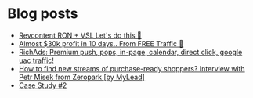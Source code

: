 # Blog posts
<!-- BLOG-POST-LIST:START -->
- [Revcontent RON + VSL Let&#39;s do this 🚀](https://afflift.com/f/threads/revcontent-ron-vsl-lets-do-this-%F0%9F%9A%80.9662/)
- [Almost $30k profit in 10 days.. From FREE Traffic 🚀](https://afflift.com/f/threads/almost-30k-profit-in-10-days-from-free-traffic-%F0%9F%9A%80.9922/)
- [RichAds: Premium push, pops, in-page, calendar, direct click, google uac traffic!](https://afflift.com/f/threads/richads-premium-push-pops-in-page-calendar-direct-click-google-uac-traffic.991/)
- [How to find new streams of purchase-ready shoppers? Interview with Petr Misek from Zeropark [by MyLead]](https://afflift.com/f/threads/how-to-find-new-streams-of-purchase-ready-shoppers-interview-with-petr-misek-from-zeropark-by-mylead.9945/)
- [Case Study #2](https://afflift.com/f/threads/case-study-2.6931/)
<!-- BLOG-POST-LIST:END -->
